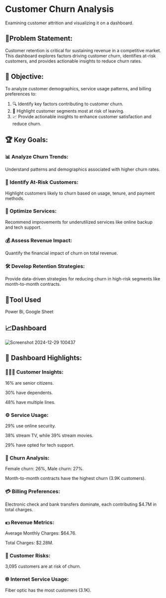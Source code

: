 
# Customer Churn Analysis

Examining customer attrition and visualizing it on a dashboard.


## 📇Problem Statement:

Customer retention is critical for sustaining revenue in a competitive market. This dashboard explores factors driving customer churn, identifies at-risk customers, and provides actionable insights to reduce churn rates.



## 🎯 Objective:

To analyze customer demographics, service usage patterns, and billing preferences to:

1. 🔍 Identify key factors contributing to customer churn.
2. 🚩 Highlight customer segments most at risk of leaving.
3. 📈 Provide actionable insights to enhance customer satisfaction and reduce churn.

## 🏆 Key Goals:


### 📊 Analyze Churn Trends:
Understand patterns and demographics associated with higher churn rates.


### 🚨 Identify At-Risk Customers:
Highlight customers likely to churn based on usage, tenure, and payment methods.


### 🔧 Optimize Services:
Recommend improvements for underutilized services like online backup and tech support.


### 💰 Assess Revenue Impact:
Quantify the financial impact of churn on total revenue.


### 🛠️ Develop Retention Strategies:
Provide data-driven strategies for reducing churn in high-risk segments like month-to-month contracts.


## 🔧Tool Used

Power Bi, Google Sheet


## 📈Dashboard
![Screenshot 2024-12-29 100437](https://github.com/user-attachments/assets/c3249ae1-ddd6-4b7f-b38f-08f9bb7f3492)


## 🌟 Dashboard Highlights:

### 🧑‍🤝‍🧑 Customer Insights:

  16% are senior citizens.
     
  30% have dependents.
     
  48% have multiple lines.
  

### ⚙️ Service Usage:

  29% use online security.
    
  38% stream TV, while 39% stream movies.
    
  29% have opted for tech support.


###    🔄 **Churn Analysis:**

  Female churn: 26%, Male churn: 27%.

   Month-to-month contracts have the highest churn (3.9K customers).


### **💳 Billing Preferences:**

   Electronic check and bank transfers dominate, each contributing $4.7M in total charges.


### 💵 Revenue Metrics:

  Average Monthly Charges: $64.76.

  Total Charges: $2.28M.


### 🚨 Customer Risks:

  3,095 customers are at risk of churn.


### 🌐 Internet Service Usage:

   Fiber optic has the most customers (3.1K).

